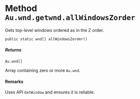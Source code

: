 # Method `Au.wnd.getwnd.allWindowsZorder`

Gets top-level windows ordered as in the Z order.

```
public static wnd[] allWindowsZorder()
```

##### Returns

`Au.wnd[]`

Array containing zero or more `Au.wnd`.

#### Remarks

Uses API `GetWindow` and ensures it is reliable.